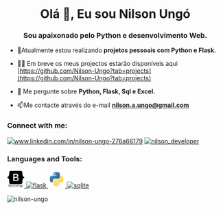 <h1 align="center">Olá 👋, Eu sou Nilson Ungó</h1>
<h3 align="center">Sou apaixonado pelo Python e desenvolvimento Web.</h3>

- 🌱Atualmente estou realizando **projetos pessoais com Python e Flask.**

- 👨‍💻 Em breve os meus projectos estarão disponíveis aqui [https://github.com/Nilson-Ungo?tab=projects](https://github.com/Nilson-Ungo?tab=projects)

- 💬 Me pergunte sobre **Python, Flask, Sql e Excel.**

- 📫Me contacte através do e-mail **nilson.a.ungo@gmail.com**

<h3 align="left">Connect with me:</h3>
<p align="left">
<a href="https://linkedin.com/in/www.linkedin.com/in/nilson-ungo-276a66179" target="blank"><img align="center" src="https://raw.githubusercontent.com/rahuldkjain/github-profile-readme-generator/master/src/images/icons/Social/linked-in-alt.svg" alt="www.linkedin.com/in/nilson-ungo-276a66179" height="30" width="40" /></a>
<a href="https://www.instagram.com/nilson_codelab/" target="blank"><img align="center" src="https://raw.githubusercontent.com/rahuldkjain/github-profile-readme-generator/master/src/images/icons/Social/instagram.svg" alt="nilson_developer" height="30" width="40" /></a>
</p>

<h3 align="left">Languages and Tools:</h3>
<p align="left"> <a href="https://getbootstrap.com" target="_blank" rel="noreferrer"> <img src="https://raw.githubusercontent.com/devicons/devicon/master/icons/bootstrap/bootstrap-plain-wordmark.svg" alt="bootstrap" width="40" height="40"/> </a> <a href="https://flask.palletsprojects.com/" target="_blank" rel="noreferrer"> <img src="https://www.vectorlogo.zone/logos/pocoo_flask/pocoo_flask-icon.svg" alt="flask" width="40" height="40"/> </a> <a href="https://www.python.org" target="_blank" rel="noreferrer"> <img src="https://raw.githubusercontent.com/devicons/devicon/master/icons/python/python-original.svg" alt="python" width="40" height="40"/> </a> <a href="https://www.sqlite.org/" target="_blank" rel="noreferrer"> <img src="https://www.vectorlogo.zone/logos/sqlite/sqlite-icon.svg" alt="sqlite" width="40" height="40"/> </a> </p>

<p><img align="center" src="https://github-readme-stats.vercel.app/api/top-langs?username=nilson-ungo&show_icons=true&locale=en&layout=compact" alt="nilson-ungo" /></p>



<!--
### Hi there 👋


**Nilson-Ungo/Nilson-Ungo** is a ✨ _special_ ✨ repository because its `README.md` (this file) appears on your GitHub profile.

Here are some ideas to get you started:

- 🔭 I’m currently working on ...
- 🌱 I’m currently learning ...
- 👯 I’m looking to collaborate on ...
- 🤔 I’m looking for help with ...
- 💬 Ask me about ...
- 📫 How to reach me: ...
- 😄 Pronouns: ...
- ⚡ Fun fact: ...
-->
